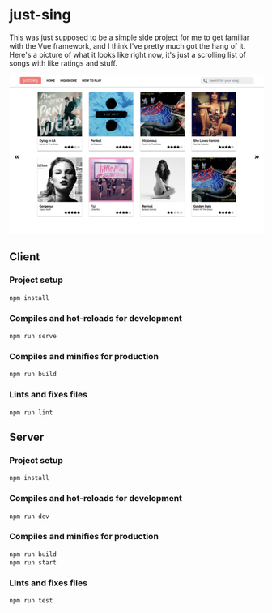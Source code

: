 # just-sing
This was just supposed to be a simple side project for me to get familiar with the Vue framework, and I think I've pretty much got the hang of it. Here's a picture of what it looks like right now, it's just a scrolling list of songs with like ratings and stuff. 

![Picture of final](visual-mockups/final.png)

## Client
### Project setup
```
npm install
```

### Compiles and hot-reloads for development
```
npm run serve
```

### Compiles and minifies for production
```
npm run build
```

### Lints and fixes files
```
npm run lint
```
## Server
### Project setup
```
npm install
```

### Compiles and hot-reloads for development
```
npm run dev
```

### Compiles and minifies for production
```
npm run build
npm run start
```

### Lints and fixes files
```
npm run test
```


